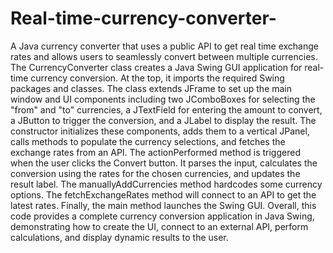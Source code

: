 # Real-time-currency-converter-
A Java currency converter that uses a public API to get real time exchange rates and allows users to seamlessly convert between multiple currencies. The CurrencyConverter class creates a Java Swing GUI application for real-time currency conversion. At the top, it imports the required Swing packages and classes. The class extends JFrame to set up the main window and UI components including two JComboBoxes for selecting the "from" and "to" currencies, a JTextField for entering the amount to convert, a JButton to trigger the conversion, and a JLabel to display the result. The constructor initializes these components, adds them to a vertical JPanel, calls methods to populate the currency selections, and fetches the exchange rates from an API. The actionPerformed method is triggered when the user clicks the Convert button. It parses the input, calculates the conversion using the rates for the chosen currencies, and updates the result label. The manuallyAddCurrencies method hardcodes some currency options. The fetchExchangeRates method will connect to an API to get the latest rates. Finally, the main method launches the Swing GUI. Overall, this code provides a complete currency conversion application in Java Swing, demonstrating how to create the UI, connect to an external API, perform calculations, and display dynamic results to the user.
